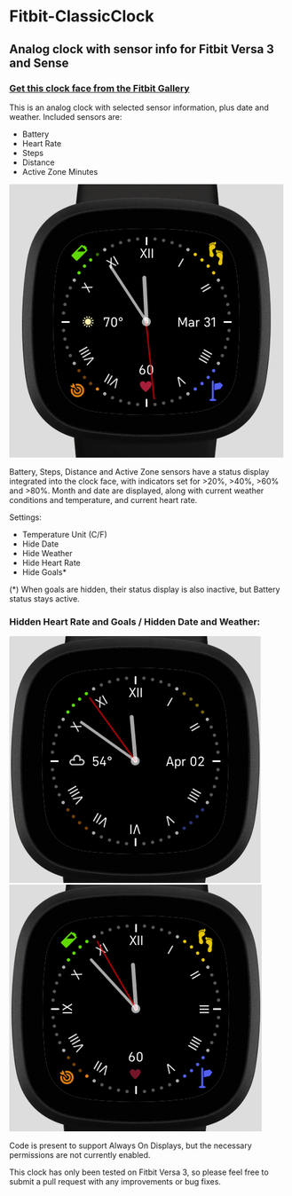 # Fitbit-ClassicClock
## Analog clock with sensor info for Fitbit Versa 3 and Sense
### [Get this clock face from the Fitbit Gallery](https://gallery.fitbit.com/details/ee20db7e-81ed-49d6-89b2-79dcb149418d)
This is an analog clock with selected sensor information, plus date and weather. Included sensors are: 
+ Battery
+ Heart Rate
+ Steps
+ Distance
+ Active Zone Minutes

<img src="Screenshot.png" />

Battery, Steps, Distance and Active Zone sensors have a status display integrated into the clock face, with indicators set for >20%, >40%, >60% and >80%. Month and date are displayed, along with current weather conditions and temperature, and current heart rate.

Settings:
+ Temperature Unit (C/F)
+ Hide Date
+ Hide Weather
+ Hide Heart Rate
+ Hide Goals*
 
 (*) When goals are hidden, their status display is also inactive, but Battery status stays active.

### Hidden Heart Rate and Goals / Hidden Date and Weather:
<img src="Screenshot2.png" /><img src="Screenshot3.png" />

Code is present to support Always On Displays, but the necessary permissions are not currently enabled.

This clock has only been tested on Fitbit Versa 3, so please feel free to submit a pull request with any improvements or bug fixes.
